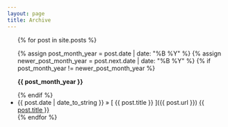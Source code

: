 ```yaml
---
layout: page
title: Archive
---
```


<ul class="related-posts">

{% for post in site.posts %}

  {% assign post_month_year = post.date | date: "%B %Y" %}
  {% assign newer_post_month_year = post.next.date | date: "%B %Y" %}
  {% if post_month_year != newer_post_month_year %}
<p><strong>
    {{ post_month_year }}
</strong></p>
  {% endif %}
  
  <li>
    {{ post.date | date_to_string }} &raquo; [ {{ post.title }} ]({{ post.url }})
    <a href="{{ post.url }}">
       {{ post.title }}
    </a>
  </li>   
{% endfor %}

</ul>